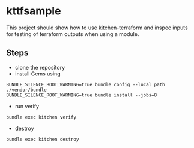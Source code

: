 # kttfsample
This project should show how to use kitchen-terraform and inspec inputs for testing of terraform outputs when using a module.

## Steps
- clone the repository
- install Gems using
```
BUNDLE_SILENCE_ROOT_WARNING=true bundle config --local path ./vendor/bundle
BUNDLE_SILENCE_ROOT_WARNING=true bundle install --jobs=8
```

- run verify
```
bundle exec kitchen verify
```
- destroy
```
bundle exec kitchen destroy
```
